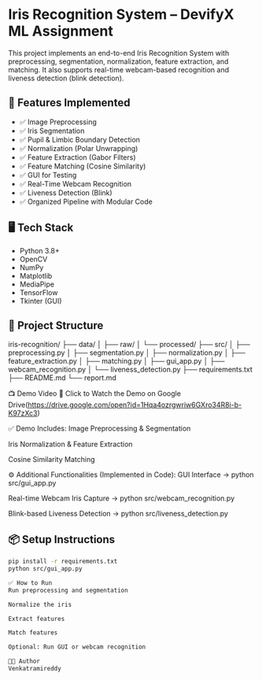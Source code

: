 # Iris Recognition System – DevifyX ML Assignment

This project implements an end-to-end Iris Recognition System with preprocessing, segmentation, normalization, feature extraction, and matching. It also supports real-time webcam-based recognition and liveness detection (blink detection).

## 🔧 Features Implemented

- ✅ Image Preprocessing  
- ✅ Iris Segmentation  
- ✅ Pupil & Limbic Boundary Detection  
- ✅ Normalization (Polar Unwrapping)  
- ✅ Feature Extraction (Gabor Filters)  
- ✅ Feature Matching (Cosine Similarity)  
- ✅ GUI for Testing  
- ✅ Real-Time Webcam Recognition  
- ✅ Liveness Detection (Blink)  
- ✅ Organized Pipeline with Modular Code  

## 🖥️ Tech Stack

- Python 3.8+  
- OpenCV  
- NumPy  
- Matplotlib  
- MediaPipe  
- TensorFlow  
- Tkinter (GUI)  

## 📁 Project Structure

iris-recognition/
├── data/
│ ├── raw/
│ └── processed/
├── src/
│ ├── preprocessing.py
│ ├── segmentation.py
│ ├── normalization.py
│ ├── feature_extraction.py
│ ├── matching.py
│ ├── gui_app.py
│ ├── webcam_recognition.py
│ └── liveness_detection.py
├── requirements.txt
├── README.md
└── report.md

📺 Demo Video
🎥 Click to Watch the Demo on Google Drive(https://drive.google.com/open?id=1Hqa4ozrgwriw6GXro34R8i-b-K97zXc3)

✅ Demo Includes:
Image Preprocessing & Segmentation

Iris Normalization & Feature Extraction

Cosine Similarity Matching

⚙️ Additional Functionalities (Implemented in Code):
GUI Interface → python src/gui_app.py

Real-time Webcam Iris Capture → python src/webcam_recognition.py

Blink-based Liveness Detection → python src/liveness_detection.py   

## 📦 Setup Instructions

```bash
pip install -r requirements.txt
python src/gui_app.py

✅ How to Run
Run preprocessing and segmentation

Normalize the iris

Extract features

Match features

Optional: Run GUI or webcam recognition

👨‍💻 Author
Venkatramireddy
